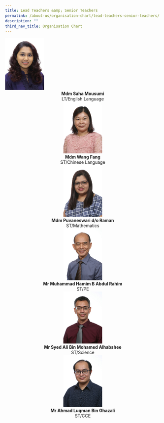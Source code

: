 ```yaml
---
title: Lead Teachers &amp; Senior Teachers
permalink: /about-us/organisation-chart/lead-teachers-senior-teachers/
description: ""
third_nav_title: Organisation Chart
---
```

<img src="/images/mdm%20saha%20mousumi.jpeg" style="width:25%">
<center> <b>Mdm Saha Mousumi<br> </b>
LT/English Language<center>
	
<img src="/images/mdm wang fang.jpg" style="width:25%">
<center> <b>Mdm Wang Fang<br> </b>
ST/Chinese Language<center>
	
<img src="/images/mdm puvaneswari d_o raman.jpg" style="width:25%">
<center> <b>Mdm Puvaneswari d/o Raman<br> </b>
ST/Mathematics<center>
	
<img src="/images/mr muhamad hamim b abdul rahim.jpg" style="width:25%">
<center> <b>Mr Muhammad Hamim B Abdul Rahim<br> </b>
ST/PE<center>
	

<img src="/images/mr syed ali bin mohd alhabshee.jpg" style="width:25%">
<center> <b>Mr Syed Ali Bin Mohamed Alhabshee<br> </b>
ST/Science<center>
	
<img src="/images/mr ahmad luqman bin ghazali.jpg" style="width:25%">
<center> <b>Mr Ahmad Luqman Bin Ghazali<br> </b>
ST/CCE<center></center></center></center></center></center></center></center></center></center></center></center></center>